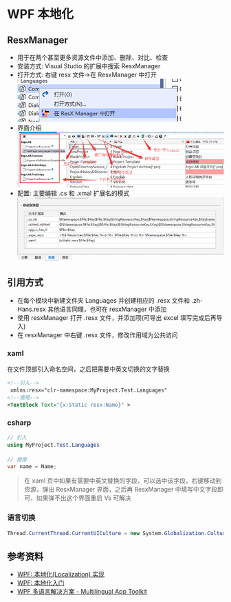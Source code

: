 # WPF 本地化

## ResxManager

- 用于在两个甚至更多资源文件中添加、删除、对比、检查
- 安装方式: Visual Studio 的扩展中搜索 ResxManager
- 打开方式: 右键 resx 文件->在 ResxManager 中打开
  ![图片](./assets/01.png)
- 界面介绍
  ![图片](./assets/02.png)
- 配置: 主要编辑 .cs 和 .xmal 扩展名的模式
  ![图片](./assets/03.png)

## 引用方式

- 在每个模块中新建文件夹 Languages 并创建相应的 .resx 文件和 .zh-Hans.resx 其他语言同理，也可在 resxManager 中添加
- 使用 resxManager 打开 .resx 文件，并添加项(可导出 excel 填写完成后再导入)
- 在 resxManager 中右键 .resx 文件，修改作用域为公共访问

### xaml

在文件顶部引入命名空间，之后把需要中英文切换的文字替换

```xml
<!--引入-->
 xmlns:resx="clr-namespace:MyProject.Test.Languages"
<!--使用-->
<TextBlock Text="{x:Static resx:Name}" >
```

### csharp

```cs
// 引入
using MyProject.Test.Languages

// 使用
var name = Name;
```

> 在 xaml 页中如果有需要中英文替换的字段，可以选中该字段，右键移动到资源，弹出 ResxManager 界面，之后再 ResxManager 中填写中文字段即可，如果弹不出这个界面重启 Vs 可解决

### 语言切换

```cs
Thread.CurrentThread.CurrentUICulture = new System.Globalization.CultureInfo(isChinese ? "zh-Hans" : string.Empty);

```

## 参考资料

- [WPF: 本地化(Localization) 实现](https://www.cnblogs.com/wpinfo/p/wpf_localization.html)
- [WPF: 本地化入门](https://www.cnblogs.com/dino623/p/LocalizationWPF.html)
- [WPF 多语言解决方案 - Multilingual App Toolkit](https://yq.aliyun.com/articles/544377)

